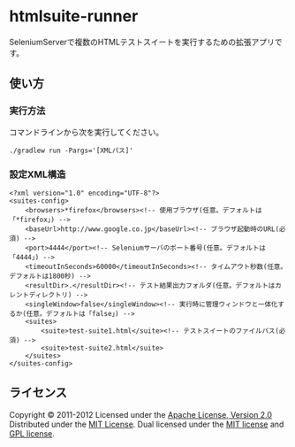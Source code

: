 htmlsuite-runner
======================
SeleniumServerで複数のHTMLテストスイートを実行するための拡張アプリです。
 
使い方
------
### 実行方法 ###
コマンドラインから次を実行してください。

	./gradlew run -Pargs='[XMLパス]'

### 設定XML構造 ###
	<?xml version="1.0" encoding="UTF-8"?>
	<suites-config>
		<browsers>*firefox</browsers><!-- 使用ブラウザ(任意。デフォルトは「*firefox」) -->
		<baseUrl>http://www.google.co.jp</baseUrl><!-- ブラウザ起動時のURL(必須) -->
		<port>4444</port><!-- Seleniumサーバのポート番号(任意。デフォルトは「4444」) -->
		<timeoutInSeconds>60000</timeoutInSeconds><!-- タイムアウト秒数(任意。デフォルトは1800秒) -->
		<resultDir>.</resultDir><!-- テスト結果出力フォルダ(任意。デフォルトはカレントディレクトリ) -->
		<singleWindow>false</singleWindow><!-- 実行時に管理ウィンドウと一体化するか(任意。デフォルトは「false」) -->
		<suites>
			<suite>test-suite1.html</suite><!-- テストスイートのファイルパス(必須) -->
			<suite>test-suite2.html</suite>
		</suites>
	</suites-config>

ライセンス
----------
Copyright &copy; 2011-2012
Licensed under the [Apache License, Version 2.0][Apache]
Distributed under the [MIT License][mit].
Dual licensed under the [MIT license][MIT] and [GPL license][GPL].
 
[Apache]: http://www.apache.org/licenses/LICENSE-2.0
[MIT]: http://www.opensource.org/licenses/mit-license.php
[GPL]: http://www.gnu.org/licenses/gpl.html
